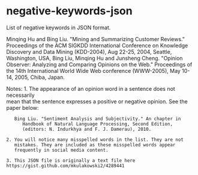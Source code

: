 negative-keywords-json
======================

List of negative keywords in JSON format.


   Minqing Hu and Bing Liu. "Mining and Summarizing Customer Reviews." 
       Proceedings of the ACM SIGKDD International Conference on Knowledge 
       Discovery and Data Mining (KDD-2004), Aug 22-25, 2004, Seattle, 
       Washington, USA, 
   Bing Liu, Minqing Hu and Junsheng Cheng. "Opinion Observer: Analyzing 
       and Comparing Opinions on the Web." Proceedings of the 14th 
       International World Wide Web conference (WWW-2005), May 10-14, 
      2005, Chiba, Japan.

 Notes: 
    1. The appearance of an opinion word in a sentence does not necessarily  
       mean that the sentence expresses a positive or negative opinion. 
       See the paper below:

       Bing Liu. "Sentiment Analysis and Subjectivity." An chapter in 
          Handbook of Natural Language Processing, Second Edition, 
          (editors: N. Indurkhya and F. J. Damerau), 2010.

    2. You will notice many misspelled words in the list. They are not 
       mistakes. They are included as these misspelled words appear 
       frequently in social media content. 

    3. This JSON file is originally a text file here https://gist.github.com/mkulakowski2/4289441

